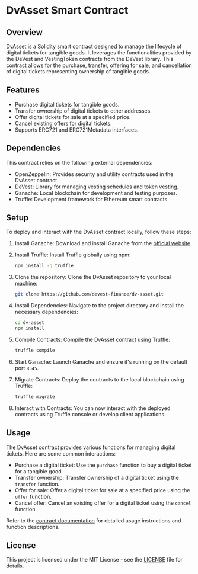 # DvAsset Smart Contract

## Overview

DvAsset is a Solidity smart contract designed to manage the lifecycle of digital tickets for tangible goods. It leverages the functionalities provided by the DeVest and VestingToken contracts from the DeVest library. This contract allows for the purchase, transfer, offering for sale, and cancellation of digital tickets representing ownership of tangible goods.

## Features

- Purchase digital tickets for tangible goods.
- Transfer ownership of digital tickets to other addresses.
- Offer digital tickets for sale at a specified price.
- Cancel existing offers for digital tickets.
- Supports ERC721 and ERC721Metadata interfaces.

## Dependencies

This contract relies on the following external dependencies:

- OpenZeppelin: Provides security and utility contracts used in the DvAsset contract.
- DeVest: Library for managing vesting schedules and token vesting.
- Ganache: Local blockchain for development and testing purposes.
- Truffle: Development framework for Ethereum smart contracts.

## Setup

To deploy and interact with the DvAsset contract locally, follow these steps:

1. Install Ganache: Download and install Ganache from the [official website](https://www.trufflesuite.com/ganache).

2. Install Truffle: Install Truffle globally using npm:
    
    ```bash
   npm install -g truffle
    ```

3. Clone the repository: Clone the DvAsset repository to your local machine:

    ```bash
    git clone https://github.com/devest-finance/dv-asset.git
    ```


4. Install Dependencies: Navigate to the project directory and install the necessary dependencies:

    ```bash
    cd dv-asset
    npm install
    ```
   
5. Compile Contracts: Compile the DvAsset contract using Truffle:

    ```bash
    truffle compile
    ```

6. Start Ganache: Launch Ganache and ensure it's running on the default port `8545`.

7. Migrate Contracts: Deploy the contracts to the local blockchain using Truffle:

    ```bash
    truffle migrate
    ```


8. Interact with Contracts: You can now interact with the deployed contracts using Truffle console or develop client applications.

## Usage

The DvAsset contract provides various functions for managing digital tickets. Here are some common interactions:

- Purchase a digital ticket: Use the `purchase` function to buy a digital ticket for a tangible good.
- Transfer ownership: Transfer ownership of a digital ticket using the `transfer` function.
- Offer for sale: Offer a digital ticket for sale at a specified price using the `offer` function.
- Cancel offer: Cancel an existing offer for a digital ticket using the `cancel` function.

Refer to the [contract documentation](https://docs.devest.finance/) for detailed usage instructions and function descriptions.

## License

This project is licensed under the MIT License - see the [LICENSE](LICENSE) file for details.
```
